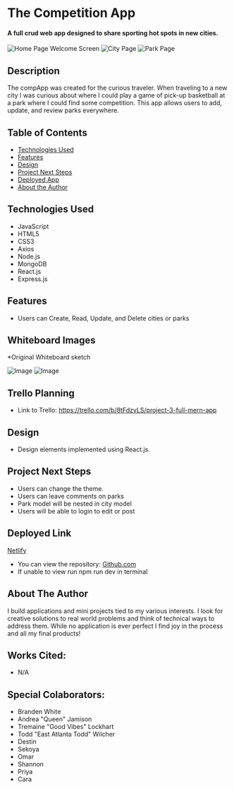 # The Competition App

#### A full crud web app designed to share sporting hot spots in new cities.
<img src="./Images/comp1.png" alt="Home Page Welcome Screen"/>
<img src="./Images/comp2.png" alt="City Page"/>
<img src="./Images/comp3.png" alt="Park Page"/>

## Description
The compApp was created for the curious traveler. When traveling to a new city I was curious about where I could play a game of pick-up basketball at a park where I could find some competition. This app allows users to add, update, and review parks everywhere.

## Table of Contents
* [Technologies Used](#technologiesused)
* [Features](#features)
* [Design](#design)
* [Project Next Steps](#nextsteps)
* [Deployed App](#deployment)
* [About the Author](#author)

## <a name="technologiesused"></a>Technologies Used
* JavaScript
* HTML5
* CSS3
* Axios
* Node.js
* MongoDB
* React.js
* Express.js


## Features
* Users can Create, Read, Update, and Delete cities or parks

## Whiteboard Images
*Original Whiteboard sketch

![Image](Images/wireframe1.PNG)
![Image](Images/wireframe2.JPG)

## Trello Planning
* Link to Trello: https://trello.com/b/8tFdzvLS/project-3-full-mern-app

## <a name="design"></a>Design
* Design elements implemented using React.js. 


## <a name="nextsteps"></a>Project Next Steps
* Users can change the theme.
* Users can leave comments on parks
* Park model will be nested in city model
* Users will be able to login to edit or post

## <a name="deployment"></a>Deployed Link
[Netlify](https://compapp21.netlify.app)

* You can view the repository:
[Github.com](https://github.com/Gr8ness21/compApp)
* If unable to view run npm run dev in terminal


## <a name="author"></a>About The Author
I build applications and mini projects tied to my various interests. I look for creative solutions to real world problems and think of technical ways to address them. While no application is ever perfect I find joy in the process and all my final products!

    
## Works Cited:
* N/A

## Special Colaborators:
* Branden White
* Andrea "Queen" Jamison
* Tremaine "Good Vibes" Lockhart
* Todd "East Atlanta Todd" Wilcher
* Destin
* Sekoya
* Omar
* Shannon
* Priya
* Cara
